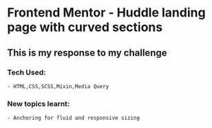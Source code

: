 # Frontend Mentor - Huddle landing page with curved sections

## This is my response to my challenge

### Tech Used:
    - HTML,CSS,SCSS,Mixin,Media Query

### New topics learnt:
    - Anchoring for fluid and responsive sizing